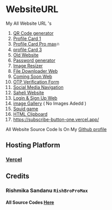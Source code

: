 # WebsiteURL
My All Website URL 's 

1. [QR Code generator](https://qrcodegenerator1-zeta.vercel.app/) <br>
2. [Profile Card 1](https://imrishmika1.vercel.app/) <br>
3. [Profile Card Pro max](https://imrishmika.vercel.app/)🔥 <br>
4. [profile Card 3](https://imrishmika2.vercel.app/) <br>
5. [Old Website](https://rishmikasandanuofficial.on.drv.tw/ImRishmika/Main.html) <br>
6. [Password generator](https://password-generator-ten-liard.vercel.app/) <br>
7. [Image Resizer](https://image-resize-website.vercel.app/) <br>
8. [ File Downloader Web](https://file-downloader-web.vercel.app/) <br>
9. [Coming Soon Web](https://coming-soon-web.vercel.app/)<br>
10. [OTP Verification Form](https://otp-verification-form.vercel.app/)<br>
11. [Social Media Navigation](https://social-media-navigation.vercel.app/)<br>
12. [Saheli Website](https://profile-card-new-nu.vercel.app/)
13. [Login & Sign Up Web](https://login-signup-form-topaz.vercel.app/)
14. [image Gallery](https://image-gallery-sepia.vercel.app/) ( No Images Adedd )
15. [Squid game](https://squid-game-profile-card.vercel.app/)
16. [HTML Clipboard](https://html-clipboard.vercel.app/)
17. https://subscribe-button-one.vercel.app/

All Website Source Code Is On My [Github profile](https://github.com/RishbroProMax)

## Hosting Platform

### [Vercel](https://vercel.com/signup/)
### 

## Credits

### Rishmika Sandanu `RishBroProMax`

#### All Source Codes [Here](https://drive.google.com/drive/folders/1epS6pYvuH2uuQlgI2ZGlG7TiyPBBnQT4?usp=share_link)

